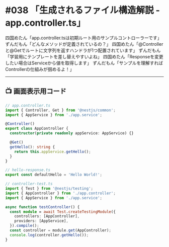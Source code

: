 # #038 「生成されるファイル構造解説 - app.controller.ts」

四国めたん「app.controller.tsは初期ルート用のサンプルコントローラーです」
ずんだもん「どんなメソッドが定義されているの？」
四国めたん「@Controllerと@Getでルートに文字列を返すハンドラが1つ配置されています」
ずんだもん「学習用にテンプレートを差し替えやすいよね」
四国めたん「Responseを変更したい場合はServiceから値を取得します」
ずんだもん「サンプルを理解すればControllerの仕組みが掴めるよ！」

---

## 📺 画面表示用コード

```typescript
// app.controller.ts
import { Controller, Get } from '@nestjs/common';
import { AppService } from './app.service';

@Controller()
export class AppController {
  constructor(private readonly appService: AppService) {}

  @Get()
  getHello(): string {
    return this.appService.getHello();
  }
}

// hello-response.ts
export const defaultHello = 'Hello World!';

// controller-test.ts
import { Test } from '@nestjs/testing';
import { AppController } from './app.controller';
import { AppService } from './app.service';

async function testController() {
  const module = await Test.createTestingModule({
    controllers: [AppController],
    providers: [AppService],
  }).compile();
  const controller = module.get(AppController);
  console.log(controller.getHello());
}
```
